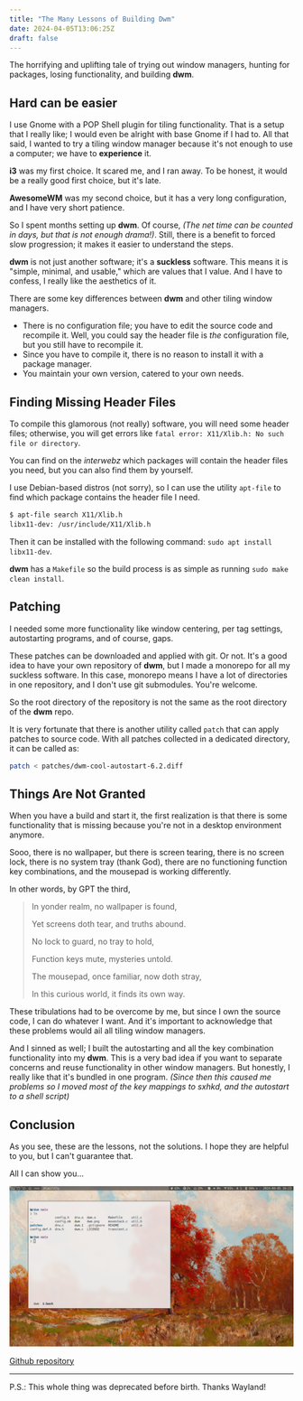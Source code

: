 ```yaml
---
title: "The Many Lessons of Building Dwm"
date: 2024-04-05T13:06:25Z
draft: false
---
```


The horrifying and uplifting tale of trying out window managers, hunting for packages, losing functionality, and building **dwm**.

<!--more-->

## Hard can be easier

I use Gnome with a POP Shell plugin for tiling functionality. That is a setup that I really like; I would even be alright with base Gnome if I had to. All that said, I wanted to try a tiling window manager because it's not enough to use a computer; we have to **experience** it.

**i3** was my first choice. It scared me, and I ran away. To be honest, it would be a really good first choice, but it's late.

**AwesomeWM** was my second choice, but it has a very long configuration, and I have very short patience.

So I spent months setting up **dwm**. Of course, _(The net time can be counted in days, but that is not enough drama!)_. Still, there is a benefit to forced slow progression; it makes it easier to understand the steps.

**dwm** is not just another software; it's a **suckless** software. This means it is "simple, minimal, and usable," which are values that I value. And I have to confess, I really like the aesthetics of it.

There are some key differences between **dwm** and other tiling window managers.

- There is no configuration file; you have to edit the source code and recompile it. Well, you could say the header file is _the_ configuration file, but you still have to recompile it.
- Since you have to compile it, there is no reason to install it with a package manager.
- You maintain your own version, catered to your own needs.

## Finding Missing Header Files

To compile this glamorous (not really) software, you will need some header files; otherwise, you will get errors like `fatal error: X11/Xlib.h: No such file or directory`.

You can find on the _interwebz_ which packages will contain the header files you need, but you can also find them by yourself.

I use Debian-based distros (not sorry), so I can use the utility `apt-file` to find which package contains the header file I need.

```bash
$ apt-file search X11/Xlib.h
libx11-dev: /usr/include/X11/Xlib.h
```

Then it can be installed with the following command: `sudo apt install libx11-dev`.

**dwm** has a `Makefile` so the build process is as simple as running `sudo make clean install`.

## Patching

I needed some more functionality like window centering, per tag settings, autostarting programs, and of course, gaps.

These patches can be downloaded and applied with git. Or not. It's a good idea to have your own repository of **dwm**, but I made a monorepo for all my suckless software. In this case, monorepo means I have a lot of directories in one repository, and I don't use git submodules. You're welcome.

So the root directory of the repository is not the same as the root directory of the **dwm** repo.

It is very fortunate that there is another utility called `patch` that can apply patches to source code. With all patches collected in a dedicated directory, it can be called as:

```bash
patch < patches/dwm-cool-autostart-6.2.diff
```

## Things Are Not Granted

When you have a build and start it, the first realization is that there is some functionality that is missing because you're not in a desktop environment anymore.

Sooo, there is no wallpaper, but there is screen tearing, there is no screen lock, there is no system tray (thank God), there are no functioning function key combinations, and the mousepad is working differently.

In other words, by GPT the third,

> In yonder realm, no wallpaper is found,
>
> Yet screens doth tear, and truths abound.
>
> No lock to guard, no tray to hold,
>
> Function keys mute, mysteries untold.
>
> The mousepad, once familiar, now doth stray,
>
> In this curious world, it finds its own way.

These tribulations had to be overcome by me, but since I own the source code, I can do whatever I want. And it's important to acknowledge that these problems would ail all tiling window managers.

And I sinned as well; I built the autostarting and all the key combination functionality into my **dwm**. This is a very bad idea if you want to separate concerns and reuse functionality in other window managers. But honestly, I really like that it's bundled in one program. _(Since then this caused me problems so I moved most of the key mappings to sxhkd, and the autostart to a shell script)_

## Conclusion

As you see, these are the lessons, not the solutions. I hope they are helpful to you, but I can't guarantee that.

All I can show you...

![Weird flex](weird-flex.png)

[Github repository](https://github.com/hrvthzslt/desktop)

---

P.S.: This whole thing was deprecated before birth. Thanks Wayland!
